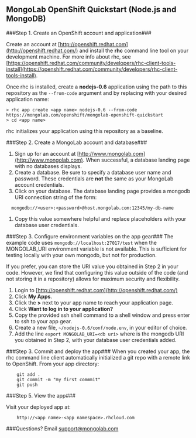 MongoLab OpenShift Quickstart (Node.js and MongoDB)
-----------------------------

###Step 1. Create an OpenShift account and application###

Create an account at [http://openshift.redhat.com](http://openshift.redhat.com/) and install the **rhc** command line tool on your development machine. For more info about rhc, see [https://openshift.redhat.com/community/developers/rhc-client-tools-install](https://openshift.redhat.com/community/developers/rhc-client-tools-install).

Once rhc is installed, create a **nodejs-0.6** application using the path to this repository as the ```--from-code``` argument and by replacing <app name> with your desired application name:

```
> rhc app create <app name> nodejs-0.6 --from-code https://mongolab.com/openshift/mongolab-openshift-quickstart
> cd <app name>
```
rhc initializes your application using this repository as a baseline.

###Step 2. Create a MongoLab account and database###

1. Sign up for an account at [http://www.mongolab.com](http://www.mongolab.com). When successful, a database landing page with no databases displays.
1. Create a database. Be sure to specify a database user name and password. These credentials are **not** the same as your MongoLab account credentials.
1. Click on your database. The database landing page provides a mongodb URI connection string of the form:   
```
  mongodb://<user>:<password>@host.mongolab.com:12345/my-db-name
```
1. Copy this value somewhere helpful and replace placeholders with your database user credentials.

###Step 3. Configure environment variables on the app gear###
The example code uses ```mongodb://localhost:27017/test``` when the MONGOLAB_URI environment variable is not available. This is sufficient for testing locally with your own mongodb, but not for production.

If you prefer, you can store the URI value you obtained in Step 2 in your code. However, we find that configuring this value outside of the code (and not storing it in a repository) allows for maximum security and flexibility.

1. Login to [http://openshift.redhat.com](http://openshift.redhat.com/)
1. Click **My Apps**.
1. Click the **>** next to your app name to reach your application page.
1. Click **Want to log in to your application?**
1. Copy the provided ssh shell command to a shell window and press enter to ssh to your app gear.
1. Create a new file, ```~/nodejs-0.6/conf/node.env```, in your editor of choice.
1. Add the line ```export MONGOLAB_URI=<db uri>``` where **<db uri>** is the mongodb URI you obtained in Step 2, with your database user credentials added.

###Step 3. Commit and deploy the app###
When you created your app, the rhc command line client automatically initialized a git repo with a remote link to OpenShift. From your app directory:

```
    git add .
    git commit -m "my first commmit"
    git push
```

###Step 5. View the app###

Visit your deployed app at:

```
    http://<app name>-<app namespace>.rhcloud.com
```

###Questions?
Email [support@mongolab.com](mailto:support@mongolab.com)